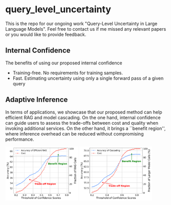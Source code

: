 # query_level_uncertainty

This is the repo for our ongoing work "Query-Level Uncertainty in Large Language Models". Feel free to contact us if me missed any relevant papers or you would like to provide feedback. 

## Internal Confidence
The benefits of using our proposed internal confidence
* Training-free. No requirements for training samples.
* Fast. Estimating uncertainty using only a single forward pass of a given query

## Adaptive Inference
In terms of applications, we showcase that our proposed method can help efficient RAG and model cascading. 
On the one hand, internal confidence can guide users to assess the trade-offs between cost and quality when invoking additional services. On the other hand, it brings a ``benefit region'', where inference overhead can be reduced without compromising performance.

<p float="left">
  <img src="figure/rag_acc_cost.png" width="45%" />
  <img src="figure/cascade_acc_cost.png" width="45%" />
</p>
